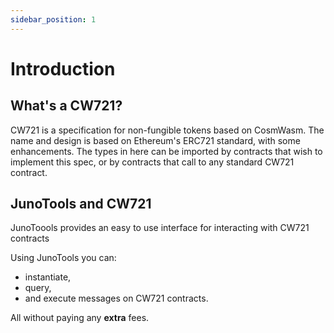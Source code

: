 ```yaml
---
sidebar_position: 1
---
```


# Introduction

## What's a CW721?

CW721 is a specification for non-fungible tokens based on CosmWasm. The name and design is based on Ethereum's ERC721 standard, with some enhancements. The types in here can be imported by contracts that wish to implement this spec, or by contracts that call to any standard CW721 contract.

## JunoTools and CW721

JunoToools provides an easy to use interface for interacting with CW721 contracts

Using JunoTools you can:
- instantiate,
- query,
- and execute messages on CW721 contracts. 

All without paying any **extra** fees.
